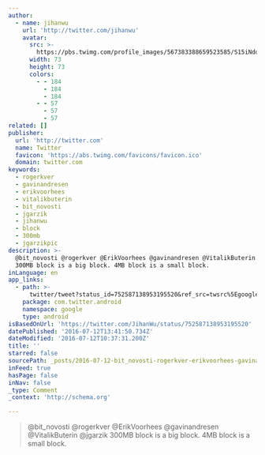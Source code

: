 ```yaml
---
author:
  - name: jihanwu
    url: 'http://twitter.com/jihanwu'
    avatar:
      src: >-
        https://pbs.twimg.com/profile_images/567383388659523585/S15iNdqD_bigger.jpeg
      width: 73
      height: 73
      colors:
        - - 184
          - 184
          - 184
        - - 57
          - 57
          - 57
related: []
publisher:
  url: 'http://twitter.com'
  name: Twitter
  favicon: 'https://abs.twimg.com/favicons/favicon.ico'
  domain: twitter.com
keywords:
  - rogerkver
  - gavinandresen
  - erikvoorhees
  - vitalikbuterin
  - bit_novosti
  - jgarzik
  - jihanwu
  - block
  - 300mb
  - jgarzikpic
description: >-
  @bit_novosti @rogerkver @ErikVoorhees @gavinandresen @VitalikButerin @jgarzik
  300MB block is a big block. 4MB block is a small block.
inLanguage: en
app_links:
  - path: >-
      twitter/tweet?status_id=752587138953195520&ref_src=twsrc%5Egoogle%7Ctwcamp%5Eandroidseo%7Ctwgr%5Estatus%7Ctwterm%5E752587138953195520
    package: com.twitter.android
    namespace: google
    type: android
isBasedOnUrl: 'https://twitter.com/JihanWu/status/752587138953195520'
datePublished: '2016-07-12T13:41:50.734Z'
dateModified: '2016-07-12T10:37:31.200Z'
title: ''
starred: false
sourcePath: _posts/2016-07-12-bit_novosti-rogerkver-erikvoorhees-gavinandresen-vitali.md
inFeed: true
hasPage: false
inNav: false
_type: Comment
_context: 'http://schema.org'

---
```

> @bit\_novosti @rogerkver @ErikVoorhees @gavinandresen @VitalikButerin @jgarzik 300MB block is a big block. 4MB block is a small block.